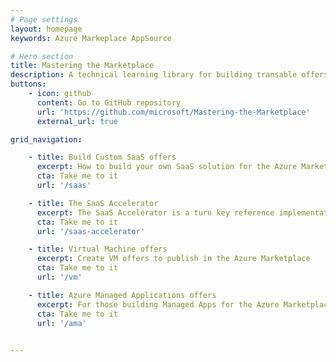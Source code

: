 ```yaml
---
# Page settings
layout: homepage
keywords: Azure Markeplace AppSource

# Hero section
title: Mastering the Marketplace
description: A technical learning library for building transable offers on Azure. This content helps you bring your solution to the Microsoft marketplace faster and with more understanding. The library contains self-paced videos, hands-on labs, and sample code.
buttons:
    - icon: github
      content: Go to GitHub repository
      url: 'https://github.com/microsoft/Mastering-the-Marketplace'
      external_url: true

grid_navigation:

    - title: Build Custom SaaS offers
      excerpt: How to build your own SaaS solution for the Azure Marketplace
      cta: Take me to it
      url: '/saas'

    - title: The SaaS Accelerator
      excerpt: The SaaS Accelerator is a turn key reference implementation of a SaaS offer. Install in 20 minutes!
      cta: Take me to it
      url: '/saas-accelerator'

    - title: Virtual Machine offers
      excerpt: Create VM offers to publish in the Azure Marketplace
      cta: Take me to it
      url: '/vm'

    - title: Azure Managed Applications offers
      excerpt: For those building Managed Apps for the Azure Marketplace
      cta: Take me to it
      url: '/ama'

      
---
```

